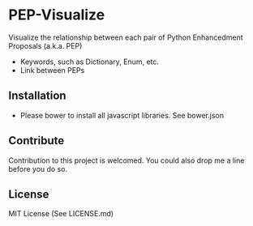 PEP-Visualize
=============
Visualize the relationship between each pair of Python Enhancedment Proposals (a.k.a. PEP)
- Keywords, such as Dictionary, Enum, etc.
- Link between PEPs

Installation
------------
- Please bower to install all javascript libraries. See bower.json


Contribute
----------
Contribution to this project is welcomed.  You could also drop me a line before you do so.


License
-------
MIT License (See LICENSE.md)
